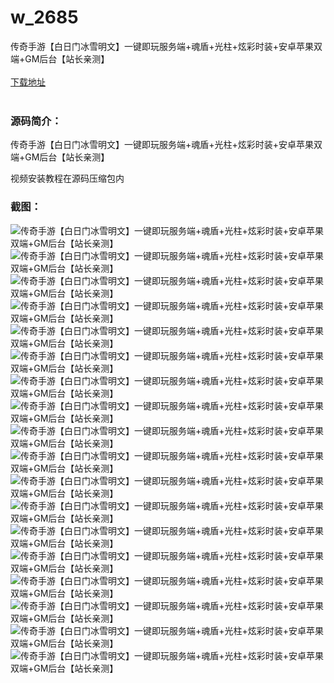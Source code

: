 # w_2685
传奇手游【白日门冰雪明文】一键即玩服务端+魂盾+光柱+炫彩时装+安卓苹果双端+GM后台【站长亲测】
<br/></br>
[下载地址](https://www.uuid2.com/2685.html "下载地址")
<br/></br>
<h3>源码简介：</h3>
<p>传奇手游【白日门冰雪明文】一键即玩服务端+魂盾+光柱+炫彩时装+安卓苹果双端+GM后台【站长亲测】<p>
<p>视频安装教程在源码压缩包内<p>
<h3>截图：</h3>
<img src="https://www.uuid2.com/wp-content/uploads/img/202111/f20a838808.png" alt="传奇手游【白日门冰雪明文】一键即玩服务端+魂盾+光柱+炫彩时装+安卓苹果双端+GM后台【站长亲测】"><img src="https://www.uuid2.com/wp-content/uploads/img/202111/95eaec4480.png" alt="传奇手游【白日门冰雪明文】一键即玩服务端+魂盾+光柱+炫彩时装+安卓苹果双端+GM后台【站长亲测】"><img src="https://www.uuid2.com/wp-content/uploads/img/202111/2006f20837.png" alt="传奇手游【白日门冰雪明文】一键即玩服务端+魂盾+光柱+炫彩时装+安卓苹果双端+GM后台【站长亲测】"><img src="https://www.uuid2.com/wp-content/uploads/img/202111/1513d42610.png" alt="传奇手游【白日门冰雪明文】一键即玩服务端+魂盾+光柱+炫彩时装+安卓苹果双端+GM后台【站长亲测】"><img src="https://www.uuid2.com/wp-content/uploads/img/202111/b322658303.png" alt="传奇手游【白日门冰雪明文】一键即玩服务端+魂盾+光柱+炫彩时装+安卓苹果双端+GM后台【站长亲测】"><img src="https://www.uuid2.com/wp-content/uploads/img/202111/9bb79d4203.png" alt="传奇手游【白日门冰雪明文】一键即玩服务端+魂盾+光柱+炫彩时装+安卓苹果双端+GM后台【站长亲测】"><img src="https://www.uuid2.com/wp-content/uploads/img/202111/ac13e6b384.png" alt="传奇手游【白日门冰雪明文】一键即玩服务端+魂盾+光柱+炫彩时装+安卓苹果双端+GM后台【站长亲测】"><img src="https://www.uuid2.com/wp-content/uploads/img/202111/8a37566441.png" alt="传奇手游【白日门冰雪明文】一键即玩服务端+魂盾+光柱+炫彩时装+安卓苹果双端+GM后台【站长亲测】"><img src="https://www.uuid2.com/wp-content/uploads/img/202111/0582275641.png" alt="传奇手游【白日门冰雪明文】一键即玩服务端+魂盾+光柱+炫彩时装+安卓苹果双端+GM后台【站长亲测】"><img src="https://www.uuid2.com/wp-content/uploads/img/202111/494e93a891.png" alt="传奇手游【白日门冰雪明文】一键即玩服务端+魂盾+光柱+炫彩时装+安卓苹果双端+GM后台【站长亲测】"><img src="https://www.uuid2.com/wp-content/uploads/img/202111/4ff541c195.png" alt="传奇手游【白日门冰雪明文】一键即玩服务端+魂盾+光柱+炫彩时装+安卓苹果双端+GM后台【站长亲测】"><img src="https://www.uuid2.com/wp-content/uploads/img/202111/ab929d5680.png" alt="传奇手游【白日门冰雪明文】一键即玩服务端+魂盾+光柱+炫彩时装+安卓苹果双端+GM后台【站长亲测】"><img src="https://www.uuid2.com/wp-content/uploads/img/202111/158130c936.png" alt="传奇手游【白日门冰雪明文】一键即玩服务端+魂盾+光柱+炫彩时装+安卓苹果双端+GM后台【站长亲测】"><img src="https://www.uuid2.com/wp-content/uploads/img/202111/7b602f0136.png" alt="传奇手游【白日门冰雪明文】一键即玩服务端+魂盾+光柱+炫彩时装+安卓苹果双端+GM后台【站长亲测】"><img src="https://www.uuid2.com/wp-content/uploads/img/202111/e61eb1a170.png" alt="传奇手游【白日门冰雪明文】一键即玩服务端+魂盾+光柱+炫彩时装+安卓苹果双端+GM后台【站长亲测】"><img src="https://www.uuid2.com/wp-content/uploads/img/202111/4e2786f363.png" alt="传奇手游【白日门冰雪明文】一键即玩服务端+魂盾+光柱+炫彩时装+安卓苹果双端+GM后台【站长亲测】"><img src="https://www.uuid2.com/wp-content/uploads/img/202111/429e8dc756.png" alt="传奇手游【白日门冰雪明文】一键即玩服务端+魂盾+光柱+炫彩时装+安卓苹果双端+GM后台【站长亲测】"><img src="https://www.uuid2.com/wp-content/uploads/img/202111/b209080935.png" alt="传奇手游【白日门冰雪明文】一键即玩服务端+魂盾+光柱+炫彩时装+安卓苹果双端+GM后台【站长亲测】">
